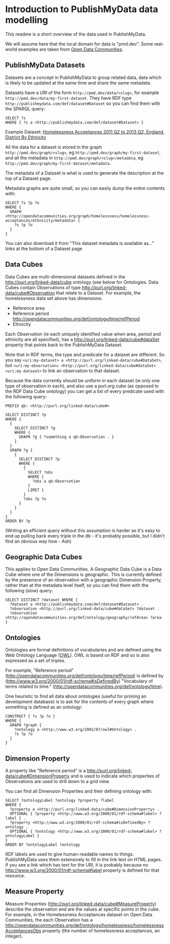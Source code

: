 # Introduction to PublishMyData data modelling

This readme is a short overview of the data used in PublishMyData.

We will assume here that the local domain for data is "pmd.dev". Some real-world examples are taken from [Open Data Communities][odc].

[odc]: http://opendatacommunities.org/

## PublishMyData Datasets

Datasets are a concept in PublishMyData to group related data, data which is likely to be updated at the same time and share the same metadata.

Datasets have a URI of the form `http://pmd.dev/data/<slug>`, for example `http://pmd.dev/data/my-first-dataset`. They have RDF type `http://publishmydata.com/def/dataset#Dataset` so you can find them with the SPARQL query:

```sparql
SELECT ?s
WHERE { ?s a <http://publishmydata.com/def/dataset#Dataset> }
```

Example Dataset: [Homelessness Acceptances 2011 Q2 to 2013 Q2, England, District By Ethnicity][odc-ha]

All the data for a dataset is stored in the graph `http://pmd.dev/graph/<slug>`, eg `http://pmd.dev/graph/my-first-dataset`, and all the metadata in `http://pmd.dev/graph/<slug>/metadata`, eg `http://pmd.dev/graph/my-first-dataset/metadata`.

The metadata of a Dataset is what is used to generate the description at the top of a Dataset page.

Metadata graphs are quite small, so you can easily dump the entire contents with:

```sparql
SELECT ?s ?p ?o
WHERE {
  GRAPH <http://opendatacommunities.org/graph/homelessness/homelessness-acceptances/ethnicity/metadata> {
    ?s ?p ?o
  }
}
```

You can also download it from "This dataset metadata is available as..." links at the bottom of a Dataset page

[odc-ha]: http://opendatacommunities.org/data/homelessness/homelessness-acceptances/ethnicity

## Data Cubes

Data Cubes are multi-dimensional datasets defined in the http://purl.org/linked-data/cube ontology (see below for Ontologies. Data Cubes contain Observations of type http://purl.org/linked-data/cube#Observation that relate to a Dataset. For example, the homelessness data set above has dimensions:

* Reference area
* Reference period http://opendatacommunities.org/def/ontology/time/refPeriod
* Ethnicity

Each Observation (ie each uniquely identified value when area, period and ethnicity are all specified), has a http://purl.org/linked-data/cube#dataSet property that points back to the PublishMyData Dataset.

Note that in RDF terms, the type and predicate for a dataset are different. So you say `<uri:my-dataset> a <http://purl.org/linked-data/cube#DataSet>`, but `<uri:my-observation> <http://purl.org/linked-data/cube#dataSet> <uri:my-dataset>` to link an observation to that dataset.

Because the data currently should be uniform in each dataset (ie only one type of observation in each), and also use a purl.org cube (as opposed to the RDF Data Cube ontology) you can get a list of every predicate used with the following query:

```sparql
PREFIX qb: <http://purl.org/linked-data/cube#>

SELECT DISTINCT ?p
WHERE {
  {
    SELECT DISTINCT ?g
    WHERE {
      GRAPH ?g { ?something a qb:Observation . }
    }
  }
  GRAPH ?g {
    {
      SELECT DISTINCT ?p
      WHERE {
        {
          SELECT ?obs
          WHERE {
            ?obs a qb:Observation
          }
          LIMIT 1
        }
        ?obs ?p ?o
      }
    }
  }
}
ORDER BY ?p
```

(Writing an efficient query without this assumption is harder as it's easy to end up pulling back every triple in the db - it's probably possible, but I didn't find an obvious way how - Ash)

## Geographic Data Cubes

This applies to Open Data Communities. A Geographic Data Cube is a Data Cube where one of the Dimensions is geographic. This is currently defined by the presensce of an observation with a geographic Dimension Property, rather than at the metadata level itself, so you can find them with the following (slow) query:

```sparql
SELECT DISTINCT ?dataset WHERE {
  ?dataset a <http://publishmydata.com/def/dataset#Dataset> .
  ?observation <http://purl.org/linked-data/cube#dataSet> ?dataset .
  ?observation <http://opendatacommunities.org/def/ontology/geography/refArea> ?area
}
```

## Ontologies

Ontologies are formal definitions of vocabularies and are defined using the Web Ontology Language ([OWL][owl]). OWL is based on RDF and so is also expressed as a set of triples.

For example, "Reference period" (http://opendatacommunities.org/def/ontology/time/refPeriod) is defined by (http://www.w3.org/2000/01/rdf-schema#isDefinedBy) "Vocabulary of terms related to time." (http://opendatacommunities.org/def/ontology/time).

One heuristic to find all data about ontologies (useful for priming an development database) is to ask for the contents of every graph where something is defined as an ontology:

```sparql
CONSTRUCT { ?s ?p ?o }
WHERE {
  GRAPH ?graph {
    ?ontology a <http://www.w3.org/2002/07/owl#Ontology> .
    ?s ?p ?o
  }
}
```

## Dimension Property

A property like "Reference period" is a http://purl.org/linked-data/cube#DimensionProperty and is used to indicate which properties of Observations are used to drill down to a grid view.

You can find all Dimension Properties and their defining ontology with:

```sparql
SELECT ?ontologyLabel ?ontology ?property ?label
WHERE {
  ?property a <http://purl.org/linked-data/cube#DimensionProperty> .
  OPTIONAL { ?property <http://www.w3.org/2000/01/rdf-schema#label> ?label } .
  ?property <http://www.w3.org/2000/01/rdf-schema#isDefinedBy> ?ontology .
  OPTIONAL { ?ontology <http://www.w3.org/2000/01/rdf-schema#label> ?ontologyLabel }
}
ORDER BY ?ontologyLabel ?ontology
```

RDF labels are used to give human-readable names to things. PublishMyData uses them extensively to fill in the link text on HTML pages. If you see a link which has text for the URI, it is probably because no http://www.w3.org/2000/01/rdf-schema#label property is defined for that resource.

[owl]: http://www.w3.org/2004/OWL/

## Measure Property

Measure Properties (http://purl.org/linked-data/cube#MeasureProperty) describe the observation and are the values at specific points in the cube. For example, in the Homelessness Acceptances dataset on Open Data Communities, the each Observation has a http://opendatacommunities.org/def/ontology/homelessness/homelessnessAcceptancesObs property (the number of homelessness acceptances, an integer).